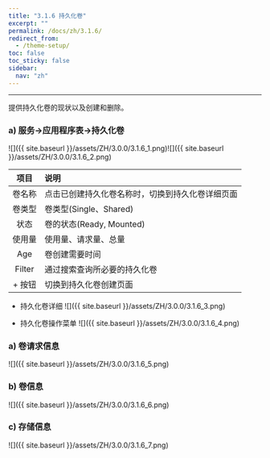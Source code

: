```yaml
---
title: "3.1.6 持久化卷"
excerpt: ""
permalink: /docs/zh/3.1.6/
redirect_from:
  - /theme-setup/
toc: false
toc_sticky: false
sidebar:
  nav: "zh"
---
```


---
提供持久化卷的现状以及创建和删除。

### a\) 服务→应用程序表→持久化卷
![]({{ site.baseurl }}/assets/ZH/3.0.0/3.1.6_1.png)![]({{ site.baseurl }}/assets/ZH/3.0.0/3.1.6_2.png)

| **项目** | **说明** |
| :---: | :--- |
| 卷名称 | 点击已创建持久化卷名称时，切换到持久化卷详细页面 |
| 卷类型 | 卷类型(Single、Shared) |
| 状态 | 卷的状态(Ready, Mounted) |
| 使用量 | 使用量、请求量、总量 |
| Age | 卷创建需要时间 |
| Filter | 通过搜索查询所必要的持久化卷 |
| + 按钮 | 切换到持久化卷创建页面 |

* 持久化卷详细
![]({{ site.baseurl }}/assets/ZH/3.0.0/3.1.6_3.png)

* 持久化卷操作菜单
![]({{ site.baseurl }}/assets/ZH/3.0.0/3.1.6_4.png)

### a\) 卷请求信息
![]({{ site.baseurl }}/assets/ZH/3.0.0/3.1.6_5.png)

### b\) 卷信息
![]({{ site.baseurl }}/assets/ZH/3.0.0/3.1.6_6.png)

### c\) 存储信息
![]({{ site.baseurl }}/assets/ZH/3.0.0/3.1.6_7.png)
